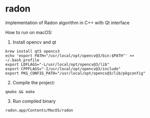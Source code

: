 # radon
Implementation of Radon algorithm in C++ with Qt interface

How to run on macOS:
1. Install opencv and qt
```
brew install qt5 opencv3
echo 'export PATH="/usr/local/opt/opencv@3/bin:$PATH"' >> ~/.bash_profile
export LDFLAGS="-L/usr/local/opt/opencv@3/lib"
export CPPFLAGS="-I/usr/local/opt/opencv@3/include"
export PKG_CONFIG_PATH="/usr/local/opt/opencv@3/lib/pkgconfig"
```
2. Compile the project:
```
qmake && make
```
3. Run compiled binary
```
radon.app/Contents/MacOS/radon
```
